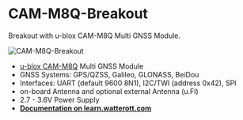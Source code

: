 # CAM-M8Q-Breakout
Breakout with u-blox CAM-M8Q Multi GNSS Module.

![CAM-M8Q-Breakout](https://github.com/watterott/CAM-M8Q-Breakout/raw/master/hardware/CAM-M8Q-Breakout_v11.jpg)

* [u-blox CAM-M8Q](https://www.u-blox.com/de/product/cam-m8-series) Multi GNSS Module
* GNSS Systems: GPS/QZSS, Galileo, GLONASS, BeiDou
* Interfaces: UART (default 9600 8N1), I2C/TWI (address 0x42), SPI
* on-board Antenna and optional external Antenna (u.Fl)
* 2.7 - 3.6V Power Supply
* **[Documentation on learn.watterott.com](http://learn.watterott.com/sensors/cam-m8q/)**
